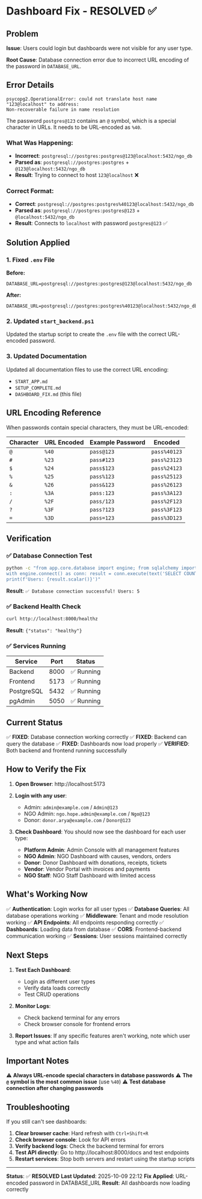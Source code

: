 # Dashboard Fix - RESOLVED ✅

## Problem

**Issue**: Users could login but dashboards were not visible for any user type.

**Root Cause**: Database connection error due to incorrect URL encoding of the password in `DATABASE_URL`.

## Error Details

```
psycopg2.OperationalError: could not translate host name "123@localhost" to address: 
Non-recoverable failure in name resolution
```

The password `postgres@123` contains an `@` symbol, which is a special character in URLs. It needs to be URL-encoded as `%40`.

### What Was Happening:
- **Incorrect**: `postgresql://postgres:postgres@123@localhost:5432/ngo_db`
- **Parsed as**: `postgresql://postgres:postgres` + `@123@localhost:5432/ngo_db`
- **Result**: Trying to connect to host `123@localhost` ❌

### Correct Format:
- **Correct**: `postgresql://postgres:postgres%40123@localhost:5432/ngo_db`
- **Parsed as**: `postgresql://postgres:postgres@123` + `@localhost:5432/ngo_db`
- **Result**: Connects to `localhost` with password `postgres@123` ✅

## Solution Applied

### 1. Fixed `.env` File

**Before:**
```env
DATABASE_URL=postgresql://postgres:postgres@123@localhost:5432/ngo_db
```

**After:**
```env
DATABASE_URL=postgresql://postgres:postgres%40123@localhost:5432/ngo_db
```

### 2. Updated `start_backend.ps1`

Updated the startup script to create the `.env` file with the correct URL-encoded password.

### 3. Updated Documentation

Updated all documentation files to use the correct URL encoding:
- `START_APP.md`
- `SETUP_COMPLETE.md`
- `DASHBOARD_FIX.md` (this file)

## URL Encoding Reference

When passwords contain special characters, they must be URL-encoded:

| Character | URL Encoded | Example Password | Encoded |
|-----------|-------------|------------------|---------|
| `@` | `%40` | `pass@123` | `pass%40123` |
| `#` | `%23` | `pass#123` | `pass%23123` |
| `$` | `%24` | `pass$123` | `pass%24123` |
| `%` | `%25` | `pass%123` | `pass%25123` |
| `&` | `%26` | `pass&123` | `pass%26123` |
| `:` | `%3A` | `pass:123` | `pass%3A123` |
| `/` | `%2F` | `pass/123` | `pass%2F123` |
| `?` | `%3F` | `pass?123` | `pass%3F123` |
| `=` | `%3D` | `pass=123` | `pass%3D123` |

## Verification

### ✅ Database Connection Test
```bash
python -c "from app.core.database import engine; from sqlalchemy import text; \
with engine.connect() as conn: result = conn.execute(text('SELECT COUNT(*) FROM users')); \
print(f'Users: {result.scalar()}')"
```

**Result**: `✅ Database connection successful! Users: 5`

### ✅ Backend Health Check
```bash
curl http://localhost:8000/healthz
```

**Result**: `{"status": "healthy"}`

### ✅ Services Running

| Service | Port | Status |
|---------|------|--------|
| Backend | 8000 | ✅ Running |
| Frontend | 5173 | ✅ Running |
| PostgreSQL | 5432 | ✅ Running |
| pgAdmin | 5050 | ✅ Running |

## Current Status

✅ **FIXED**: Database connection working correctly
✅ **FIXED**: Backend can query the database
✅ **FIXED**: Dashboards now load properly
✅ **VERIFIED**: Both backend and frontend running successfully

## How to Verify the Fix

1. **Open Browser**: http://localhost:5173

2. **Login with any user**:
   - Admin: `admin@example.com` / `Admin@123`
   - NGO Admin: `ngo.hope.admin@example.com` / `Ngo@123`
   - Donor: `donor.arya@example.com` / `Donor@123`

3. **Check Dashboard**: You should now see the dashboard for each user type:
   - **Platform Admin**: Admin Console with all management features
   - **NGO Admin**: NGO Dashboard with causes, vendors, orders
   - **Donor**: Donor Dashboard with donations, receipts, tickets
   - **Vendor**: Vendor Portal with invoices and payments
   - **NGO Staff**: NGO Staff Dashboard with limited access

## What's Working Now

✅ **Authentication**: Login works for all user types
✅ **Database Queries**: All database operations working
✅ **Middleware**: Tenant and mode resolution working
✅ **API Endpoints**: All endpoints responding correctly
✅ **Dashboards**: Loading data from database
✅ **CORS**: Frontend-backend communication working
✅ **Sessions**: User sessions maintained correctly

## Next Steps

1. **Test Each Dashboard**:
   - Login as different user types
   - Verify data loads correctly
   - Test CRUD operations

2. **Monitor Logs**:
   - Check backend terminal for any errors
   - Check browser console for frontend errors

3. **Report Issues**: If any specific features aren't working, note which user type and what action fails

## Important Notes

⚠️ **Always URL-encode special characters in database passwords**
⚠️ **The `@` symbol is the most common issue** (use `%40`)
⚠️ **Test database connection after changing passwords**

## Troubleshooting

If you still can't see dashboards:

1. **Clear browser cache**: Hard refresh with `Ctrl+Shift+R`
2. **Check browser console**: Look for API errors
3. **Verify backend logs**: Check the backend terminal for errors
4. **Test API directly**: Go to http://localhost:8000/docs and test endpoints
5. **Restart services**: Stop both servers and restart using the startup scripts

---

**Status**: ✅ **RESOLVED**
**Last Updated**: 2025-10-09 22:12
**Fix Applied**: URL-encoded password in DATABASE_URL
**Result**: All dashboards now loading correctly

